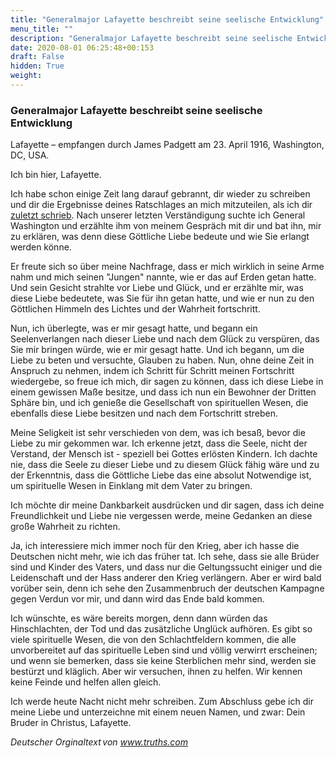 ```yaml
---
title: "Generalmajor Lafayette beschreibt seine seelische Entwicklung"
menu_title: ""
description: "Generalmajor Lafayette beschreibt seine seelische Entwicklung"
date: 2020-08-01 06:25:48+00:153
draft: False
hidden: True
weight:
---
```

### Generalmajor Lafayette beschreibt seine seelische Entwicklung

Lafayette – empfangen durch James Padgett am 23. April 1916, Washington, DC, USA.

Ich bin hier, Lafayette.

Ich habe schon einige Zeit lang darauf gebrannt, dir wieder zu schreiben und dir die Ergebnisse deines Ratschlages an mich mitzuteilen, als ich dir [zuletzt schrieb](/padgett-botschaften/padgett-botschaften-in-reihenfolge-des-datums/padgett-botschaften-1915-januar-august/lafayette-aeussert-sich-zu-frankreich-und-deutschland-sowie-zum-ausgang-des-krieges-jep-lafayette-1-august-1915/). Nach unserer letzten Verständigung suchte ich General Washington und erzählte ihm von meinem Gespräch mit dir und bat ihn, mir zu erklären, was denn diese Göttliche Liebe bedeute und wie Sie erlangt werden könne.

Er freute sich so über meine Nachfrage, dass er mich wirklich in seine Arme nahm und mich seinen "Jungen" nannte, wie er das auf Erden getan hatte. Und sein Gesicht strahlte vor Liebe und Glück, und er erzählte mir, was diese Liebe bedeutete, was Sie für ihn getan hatte, und wie er nun zu den Göttlichen Himmeln des Lichtes und der Wahrheit fortschritt.

Nun, ich überlegte, was er mir gesagt hatte, und begann ein Seelenverlangen nach dieser Liebe und nach dem Glück zu verspüren, das Sie mir bringen würde, wie er mir gesagt hatte. Und ich begann, um die Liebe zu beten und versuchte, Glauben zu haben. Nun, ohne deine Zeit in Anspruch zu nehmen, indem ich Schritt für Schritt meinen Fortschritt wiedergebe, so freue ich mich, dir sagen zu können, dass ich diese Liebe in einem gewissen Maße besitze, und dass ich nun ein Bewohner der Dritten Sphäre bin, und ich genieße die Gesellschaft von spirituellen Wesen, die ebenfalls diese Liebe besitzen und nach dem Fortschritt streben.

Meine Seligkeit ist sehr verschieden von dem, was ich besaß, bevor die Liebe zu mir gekommen war. Ich erkenne jetzt, dass die Seele, nicht der Verstand, der Mensch ist - speziell bei Gottes erlösten Kindern. Ich dachte nie, dass die Seele zu dieser Liebe und zu diesem Glück fähig wäre und zu der Erkenntnis, dass die Göttliche Liebe das eine absolut Notwendige ist, um spirituelle Wesen in Einklang mit dem Vater zu bringen.

Ich möchte dir meine Dankbarkeit ausdrücken und dir sagen, dass ich deine Freundlichkeit und Liebe nie vergessen werde, meine Gedanken an diese große Wahrheit zu richten.

Ja, ich interessiere mich immer noch für den Krieg, aber ich hasse die Deutschen nicht mehr, wie ich das früher tat. Ich sehe, dass sie alle Brüder sind und Kinder des Vaters, und dass nur die Geltungssucht einiger und die Leidenschaft und der Hass anderer den Krieg verlängern. Aber er wird bald vorüber sein, denn ich sehe den Zusammenbruch der deutschen Kampagne gegen Verdun vor mir, und dann wird das Ende bald kommen.

Ich wünschte, es wäre bereits morgen, denn dann würden das Hinschlachten, der Tod und das zusätzliche Unglück aufhören. Es gibt so viele spirituelle Wesen, die von den Schlachtfeldern kommen, die alle unvorbereitet auf das spirituelle Leben sind und völlig verwirrt erscheinen; und wenn sie bemerken, dass sie keine Sterblichen mehr sind, werden sie bestürzt und kläglich. Aber wir versuchen, ihnen zu helfen. Wir kennen keine Feinde und helfen allen gleich.

Ich werde heute Nacht nicht mehr schreiben. Zum Abschluss gebe ich dir meine Liebe und unterzeichne mit einem neuen Namen, und zwar: Dein Bruder in Christus, Lafayette.

*Deutscher Orginaltext von www.truths.com*
